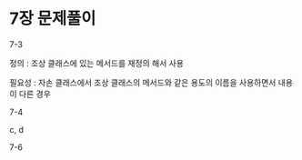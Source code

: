 # 7장 문제풀이

7-3

정의 : 조상 클래스에 있는 메서드를 재정의 해서 사용

필요성 : 자손 클래스에서 조상 클래스의 메서드와 같은 용도의 이름을 사용하면서 내용이 다른 경우

7-4

c, d

7-6

